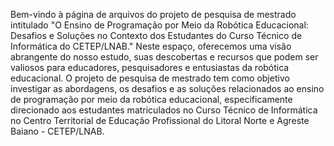 Bem-vindo à página de arquivos do projeto de pesquisa de mestrado intitulado "O Ensino de Programação por Meio da Robótica Educacional: Desafios e Soluções no Contexto dos Estudantes do Curso Técnico de Informática do CETEP/LNAB." Neste espaço, oferecemos uma visão abrangente do nosso estudo, suas descobertas e recursos que podem ser valiosos para educadores, pesquisadores e entusiastas da robótica educacional.
O projeto de pesquisa de mestrado tem como objetivo investigar as abordagens, os desafios e as soluções relacionados ao ensino de programação por meio da robótica educacional, especificamente direcionado aos estudantes matriculados no Curso Técnico de Informática no Centro Territorial de Educação Profissional do Litoral Norte e Agreste Baiano - CETEP/LNAB.
